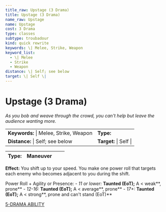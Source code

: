 ```yaml
---
title_raw: Upstage (3 Drama)
title: Upstage (3 Drama)
name_raw: Upstage
name: Upstage
cost: 3 Drama
type: classes
subtype: troubadour
kind: quick rewrite
keywords: \| Melee, Strike, Weapon
keyword_list:
  - \| Melee
  - Strike
  - Weapon
distance: \| Self; see below
target: \| Self \|
---
```


# Upstage (3 Drama)

*As you bob and weave through the crowd, you can't help but leave the audience wanting more.*

|                                        |                        |
| :------------------------------------- | :--------------------- |
| **Keywords:** \| Melee, Strike, Weapon | **Type:**              |
| **Distance:** \| Self; see below       | **Target:** \| Self \| |

| **Type:** | Maneuver |     |     |
| --------- | -------- | --- | --- |

**Effect:** You shift up to your speed. You make one power roll that targets each enemy who becomes adjacent to you during the shift.

Power Roll + Agility or Presence: - *11 or lower:* **Taunted (EoT);** A \< weak\*\*, prone\*\* - *12-16:* **Taunted (EoT);** A \< average\*\*, prone\*\* - *17+:* **Taunted (EoT);** A \< strong\*\*, prone and can't stand (EoT)\*\*

[5-DRAMA ABILITY](./5-Drama%20Ability.md)
